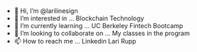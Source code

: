 - 👋 Hi, I’m @larilinesign
- 👀 I’m interested in ...
Blockchain Technology
- 🌱 I’m currently learning ...
UC Berkeley Fintech Bootcamp
- 💞️ I’m looking to collaborate on ...
My classes in the program
- 📫 How to reach me ...
Linkedin Lari Rupp

<!---
larilinesign/larilinesign is a ✨ special ✨ repository because its `README.md` (this file) appears on your GitHub profile.
You can click the Preview link to take a look at your changes.
--->

